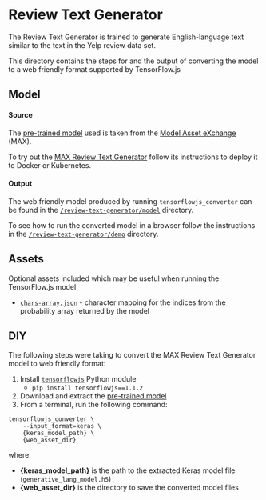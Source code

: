 # Review Text Generator

The Review Text Generator is trained to generate English-language text similar to the text in the Yelp review data set.

This directory contains the steps for and the output of converting the model to a web friendly format supported by TensorFlow.js


## Model

#### Source

The [pre-trained model](https://max-assets.s3.us.cloud-object-storage.appdomain.cloud/review-text-generator/1.0/assets.tar.gz) used is taken from the [Model Asset eXchange](https://ibm.biz/max-models) (MAX).

To try out the [MAX Review Text Generator](https://developer.ibm.com/exchanges/models/all/max-review-text-generator/) follow its instructions to deploy it to Docker or Kubernetes.

#### Output

The web friendly model produced by running `tensorflowjs_converter` can be found in the [`/review-text-generator/model`](https://github.com/vabarbosa/tfjs-model-playground/tree/master/review-text-generator/model) directory.

To see how to run the converted model in a browser follow the instructions in the [`/review-text-generator/demo`](https://github.com/vabarbosa/tfjs-model-playground/tree/master/review-text-generator/demo) directory.


## Assets

Optional assets included which may be useful when running the TensorFlow.js model

- [`chars-array.json`](https://github.com/vabarbosa/tfjs-model-playground/blob/master/review-text-generator/assets/chars-array.json) - character mapping for the indices from the probability array returned by the model


## DIY

The following steps were taking to convert the MAX Review Text Generator model to web friendly format:

1. Install [`tensorflowjs`](https://pypi.org/project/tensorflowjs) Python module
    - `pip install tensorflowjs==1.1.2`
1. Download and extract the [pre-trained model](https://max-assets.s3.us.cloud-object-storage.appdomain.cloud/review-text-generator/1.0/assets.tar.gz)  
1. From a terminal, run the following command:  

```
tensorflowjs_converter \
    --input_format=keras \
    {keras_model_path} \
    {web_asset_dir}
```

where  

- **{keras\_model\_path}** is the path to the extracted Keras model file (`generative_lang_model.h5`)
- **{web\_asset\_dir}** is the directory to save the converted model files
